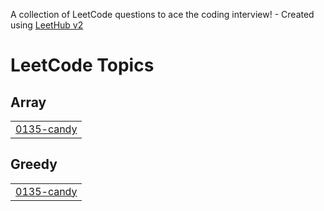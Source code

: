 A collection of LeetCode questions to ace the coding interview! - Created using [LeetHub v2](https://github.com/arunbhardwaj/LeetHub-2.0)
<!---LeetCode Topics Start-->
# LeetCode Topics
## Array
|  |
| ------- |
| [0135-candy](https://github.com/Iamutkarshkumar/LEETCODE/tree/master/0135-candy) |
## Greedy
|  |
| ------- |
| [0135-candy](https://github.com/Iamutkarshkumar/LEETCODE/tree/master/0135-candy) |
<!---LeetCode Topics End-->